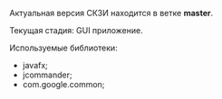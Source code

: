 Актуальная версия СКЗИ находится в ветке **master**.

Текущая стадия: GUI приложение.

Используемые библиотеки:

* javafx;
* jcommander;
* com.google.common;
